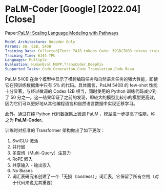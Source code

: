 # PaLM-Coder [Google] [2022.04] [Close]

Paper:[PaLM: Scaling Language Modeling with Pathways](https://arxiv.org/abs/2204.02311)

```yaml
Model Architecture: Decoder Only
Params: 8B, 62B, 540B
Training Data: Collected[Text: 741B tokens Code: 39GB(780B tokens trained)]
Training Time: 6144 TPU
Languages: Multiple
Evaluation: HumanEval,MBPP,TransCoder,DeepFix
Supported Tasks: Code Generation,Code Translation,Code Repa 
```

PaLM 540B 在单个模型中显示了横跨编码任务和自然语言任务的强大性能，即使它在预训练数据集中只有 5% 的代码。具体而言，PaLM 540B 的 few-shot 性能十分显著，与经过微调的 Codex 12B 相当，同时使用的 Python 训练代码减少到了 50 分之一。这一结果印证了之前的发现，即较大的模型比较小的模型更高效，因为它们可以更好地从其他编程语言和自然语言数据中实现迁移学习。

此外，通过在纯 Python 代码数据集上微调 PaLM ，模型进一步提高了性能，称之为 **PaLM-Coder**。



训练时对标准的 Transformer 架构做出了如下更改：

1. SwiGLU 激活
2. 并行层
3. 多查询（Multi-Query）注意力
4. RoPE 嵌入
5. 共享输入 - 输出嵌入
6. No Biases
7. 词汇表研究者创建了一个「无损（lossless）」词汇表，它保留了所有空格（对于代码来说尤其重要）

